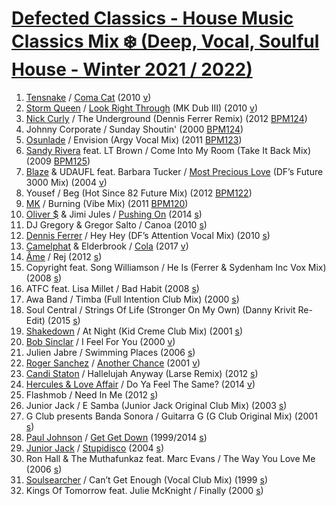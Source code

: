 # [Defected Classics - House Music Classics Mix ❄️ (Deep, Vocal, Soulful House - Winter 2021 / 2022)](https://www.youtube.com/watch?v=ea2CIq7QSGA&list=PLoRGBexfBL8fdwwjPxekfnKnHeY714SNa)
1. [Tensnake](https://en.wikipedia.org/wiki/Tensnake)
	/ [Coma Cat](https://en.wikipedia.org/wiki/Coma_Cat)
	(2010 [v](https://www.youtube.com/watch?v=4XKlD0D_0do))
1. [Storm Queen](https://en.wikipedia.org/wiki/Storm_Queen_(musician))
	/ [Look Right Through](https://en.wikipedia.org/wiki/Look_Right_Through) (MK Dub III)
	(2010 [v](https://www.youtube.com/watch?v=2HGA5NblaUA))
1. [Nick Curly](https://clubberia.com/ja/artists/2055-Nick-Curly/)
	/ The Underground (Dennis Ferrer Remix)
	(2012 [BPM124](https://www.beatport.com/track/underground/3912676))
1. Johnny Corporate
	/ Sunday Shoutin'
	(2000 [BPM124](https://www.beatport.com/track/sunday-shoutin/402375))
1. [Osunlade](https://en.wikipedia.org/wiki/Osunlade)
	/ Envision (Argy Vocal Mix)
	(2011 [BPM123](https://www.beatport.com/track/envision/2065508))
1. [Sandy Rivera](https://en.wikipedia.org/wiki/Sandy_Rivera) feat. LT Brown
	/ Come Into My Room (Take It Back Mix)
	(2009 [BPM125](https://www.beatport.com/track/come-into-my-room-feat-lt-brown/501478))
1. [Blaze](https://en.wikipedia.org/wiki/Blaze_(group)) & UDAUFL feat. Barbara Tucker
	/ [Most Precious Love](https://en.wikipedia.org/wiki/Most_Precious_Love) (DF’s Future 3000 Mix)
	(2004 [v](https://www.youtube.com/watch?v=GnbKt7GWRKE))
1. Yousef
	/ Beg (Hot Since 82 Future Mix)
  (2012 [BPM122](https://www.beatport.com/track/beg-hot-since-82-future-mix/3912192))
1. [MK](https://en.wikipedia.org/wiki/MK_(DJ))
	/ Burning (Vibe Mix)
  (2011 [BPM120](https://www.beatport.com/track/burning/2997631))
1. [Oliver $](https://en.wikipedia.org/wiki/Oliver_Dollar) & Jimi Jules
	/ [Pushing On](https://en.wikipedia.org/wiki/Pushing_On)
	(2014 [s](https://www.beatport.com/track/pushing-on/5252087))
1. DJ Gregory & Gregor Salto
	/ Canoa
  (2010 [s](https://www.beatport.com/track/canoa/1278170))
1. [Dennis Ferrer](https://en.wikipedia.org/wiki/Dennis_Ferrer)
	/ Hey Hey (DF’s Attention Vocal Mix)
	(2010 [s](https://www.beatport.com/track/hey-hey/1077199))
1. [Camelphat](https://en.wikipedia.org/wiki/CamelPhat) & Elderbrook
	/ [Cola](https://en.wikipedia.org/wiki/Cola_(CamelPhat_and_Elderbrook_song))
	(2017 [v](https://www.youtube.com/watch?v=qke-jOUqSXU))
1. [Âme](https://clubberia.com/ja/artists/2043-AME/)
	/ Rej
	(2012 [s](https://soundcloud.com/meindelmusic/free-download-ame-rej-meindel-remix))
1. Copyright feat. Song Williamson
	/ He Is (Ferrer & Sydenham Inc Vox Mix)
	(2008 [s](https://soundcloud.com/dftd/copyright-feat-song-williamson))
1. ATFC feat. Lisa Millet
	/ Bad Habit
	(2008 [s](https://www.beatport.com/track/bad-habit-feat-lisa-millett/7365178))
1. Awa Band
	/ Timba (Full Intention Club Mix)
	(2000 [s](https://www.beatport.com/track/timba/117848))
1. Soul Central
	/ Strings Of Life (Stronger On My Own) (Danny Krivit Re-Edit)
	(2015 [s](https://www.beatport.com/track/strings-of-life/6957683))
1. [Shakedown](https://en.wikipedia.org/wiki/Shakedown_(band))
	/ At Night (Kid Creme Club Mix)
	(2001 [s](https://www.beatport.com/track/at-night/11766587))
1. [Bob Sinclar](https://en.wikipedia.org/wiki/Bob_Sinclar)
	/ I Feel For You
	(2000 [v](https://www.youtube.com/watch?v=n4SLy_vltcc))
1. Julien Jabre
	/ Swimming Places
	(2006 [s](https://www.beatport.com/track/swimming-places/84812))
1. [Roger Sanchez](https://en.wikipedia.org/wiki/Roger_Sanchez)
	/ [Another Chance](https://en.wikipedia.org/wiki/Another_Chance_(Roger_Sanchez_song))
	(2001 [v](https://www.youtube.com/watch?v=NQ4oPjeD5bI))
1. [Candi Staton](https://en.wikipedia.org/wiki/Candi_Staton)
	/ Hallelujah Anyway (Larse Remix)
	(2012 [s](https://www.beatport.com/track/hallelujah-anyway/3739258))
1. [Hercules & Love Affair](https://en.wikipedia.org/wiki/Hercules_and_Love_Affair)
	/ Do Ya Feel The Same?
	(2014 [v](https://www.youtube.com/watch?v=JozUoRIbsEE))
1. Flashmob
	/ Need In Me
	(2012 [s](https://www.beatport.com/track/need-in-me/3464439))
1. Junior Jack
	/ E Samba (Junior Jack Original Club Mix)
	(2003 [s](https://www.beatport.com/track/e-samba-junior-jack-original-club-mix/248252))
1. G Club presents Banda Sonora
	/ Guitarra G (G Club Original Mix)
	(2001 [s](https://www.beatport.com/track/guitarra-g/114134))
1. [Paul Johnson](https://en.wikipedia.org/wiki/Paul_Johnson_(producer))
	/ [Get Get Down](https://en.wikipedia.org/wiki/Get_Get_Down)
	(1999/2014 [s](https://www.beatport.com/track/get-get-down/5728808))
1. [Junior Jack](https://en.wikipedia.org/wiki/Junior_Jack)
	/ [Stupidisco](https://en.wikipedia.org/wiki/Dare_Me_(song))
	(2004 [s](https://www.beatport.com/track/stupidisco/248289))
1. Ron Hall & The Muthafunkaz feat. Marc Evans
	/ The Way You Love Me
	(2006 [s](https://www.beatport.com/track/the-way-you-love-me-feat-marc-evans/135384))
1. [Soulsearcher](https://en.wikipedia.org/wiki/Soulsearcher)
	/ Can’t Get Enough (Vocal Club Mix)
	(1999 [s](https://www.beatport.com/track/cant-get-enough/9282276))
1. Kings Of Tomorrow feat. Julie McKnight
	/ Finally
	(2000 [s](https://www.beatport.com/track/finally-feat-julie-mcknight/13568767))
